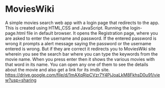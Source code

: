 # MoviesWiki
A simple movies search web app with a login page that redirects to the app. This is created using HTML,CSS and JavaScript.
Running the login-page.html file in default browser.
It opens the Registration page, where you are asked to enter the username and password. If the entered password is wrong it prompts a alert message saying the password or the username entered is wrong. But if they are correct it redirects you to MoviesWiki site wherein you see the search bar where you can type the keywords from the movie name. When you press enter then it shows the various movies with that word in its name. You can open any one of them to see the details about the movie and also get a link for its imdb site.
https://drive.google.com/file/d/1mAXqRjpCVzr7Y4PjJoaLkM8FkhsD0u91/view?usp=sharing

